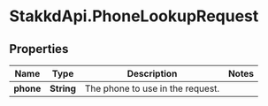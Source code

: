 # StakkdApi.PhoneLookupRequest

## Properties

Name | Type | Description | Notes
------------ | ------------- | ------------- | -------------
**phone** | **String** | The phone to use in the request. | 


